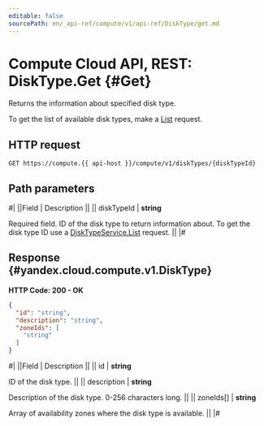 ```yaml
---
editable: false
sourcePath: en/_api-ref/compute/v1/api-ref/DiskType/get.md
---
```


# Compute Cloud API, REST: DiskType.Get {#Get}

Returns the information about specified disk type.

To get the list of available disk types, make a [List](/docs/compute/api-ref/DiskType/list#List) request.

## HTTP request

```
GET https://compute.{{ api-host }}/compute/v1/diskTypes/{diskTypeId}
```

## Path parameters

#|
||Field | Description ||
|| diskTypeId | **string**

Required field. ID of the disk type to return information about.
To get the disk type ID use a [DiskTypeService.List](/docs/compute/api-ref/DiskType/list#List) request. ||
|#

## Response {#yandex.cloud.compute.v1.DiskType}

**HTTP Code: 200 - OK**

```json
{
  "id": "string",
  "description": "string",
  "zoneIds": [
    "string"
  ]
}
```

#|
||Field | Description ||
|| id | **string**

ID of the disk type. ||
|| description | **string**

Description of the disk type. 0-256 characters long. ||
|| zoneIds[] | **string**

Array of availability zones where the disk type is available. ||
|#